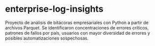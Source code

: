 # enterprise-log-insights
Proyecto de análisis de bitácoras empresariales con Python a partir de archivos Parquet. Se identificaron concentraciones de errores críticos, patrones de fallos por país, usuarios con mayor diversidad de errores y posibles automatizaciones sospechosas.
